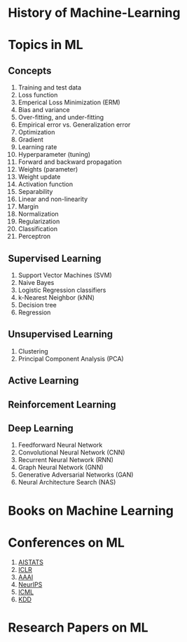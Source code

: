 # History of Machine-Learning



# Topics in ML
## Concepts
1. Training and test data
2. Loss function
3. Emperical Loss Minimization (ERM)
4. Bias and variance
5. Over-fitting, and under-fitting
6. Empirical error vs. Generalization error
7. Optimization
8. Gradient
9. Learning rate
10. Hyperparameter (tuning)
11. Forward and backward propagation
12. Weights (parameter)
13. Weight update
14. Activation function 
15. Separability
16. Linear and non-linearity
17. Margin
18. Normalization
19. Regularization
20. Classification
21. Perceptron


## Supervised Learning
1. Support Vector Machines (SVM)
2. Naive Bayes
3. Logistic Regression classifiers
4. k-Nearest Neighbor (kNN)
5. Decision tree
6. Regression

## Unsupervised Learning
1. Clustering
2. Principal Component Analysis (PCA)

## Active Learning


## Reinforcement Learning


## Deep Learning
1. Feedforward Neural Network
2. Convolutional Neural Network (CNN)
3. Recurrent Neural Network (RNN)
4. Graph Neural Network (GNN)
5. Generative Adversarial Networks (GAN)
6. Neural Architecture Search (NAS)


# Books on Machine Learning



# Conferences on ML
1. [AISTATS](http://aistats.org/aistats2023/)
2. [ICLR](https://iclr.cc/)
3. [AAAI](https://aaai.org/conference/aaai/)
4. [NeurIPS](https://nips.cc/)
5. [ICML](https://icml.cc/)
6. [KDD](https://kdd.org/conferences)



# Research Papers on ML
## 



